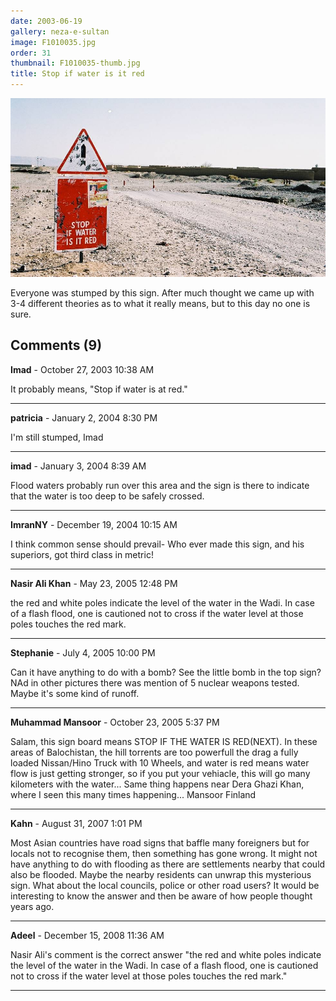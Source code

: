 ```yaml
---
date: 2003-06-19
gallery: neza-e-sultan
image: F1010035.jpg
order: 31
thumbnail: F1010035-thumb.jpg
title: Stop if water is it red
---
```


![Stop if water is it red](./F1010035.jpg)

Everyone was stumped by this sign. After much thought we came up with 3-4 different theories as to what it really means, but to this day no one is sure.

<div id="comments">

## Comments (9)

**Imad** - October 27, 2003 10:38 AM

It probably means, "Stop if water is at red."

---

**patricia** - January  2, 2004  8:30 PM

I'm still stumped, Imad

---

**imad** - January  3, 2004  8:39 AM

Flood waters probably run over this area and the sign is there to indicate that the water is too deep to be safely crossed.

---

**ImranNY** - December 19, 2004 10:15 AM

I think common sense should prevail-
Who ever made this sign, and his superiors, got third class in metric!

---

**Nasir Ali Khan** - May 23, 2005 12:48 PM

the red and white poles indicate the level of the water in the Wadi. In case of a flash flood, one is cautioned not to cross if the water level at those poles touches the red mark.

---

**Stephanie** - July  4, 2005 10:00 PM

Can it have anything to do with a bomb? See the little bomb in the top sign? NAd in other pictures there was mention of 5 nuclear weapons tested. Maybe it's some kind of runoff.

---

**Muhammad Mansoor** - October 23, 2005  5:37 PM

Salam, this sign board means STOP IF THE WATER IS RED(NEXT). In these areas of Balochistan, the hill torrents are too powerfull the drag a fully loaded Nissan/Hino Truck with 10 Wheels, and water is red means water flow is just getting stronger, so if you put your vehiacle, this will go many kilometers with the water... Same thing happens near Dera Ghazi Khan, where I seen this many times happening...
Mansoor
Finland

---

**Kahn** - August 31, 2007  1:01 PM

Most Asian countries have road signs that baffle many foreigners but for locals not to recognise them, then something has gone wrong. It might not have anything to do with flooding as there are settlements nearby that could also be flooded. Maybe the nearby residents can unwrap this mysterious sign. What about the local councils, police or other road users? It would be interesting to know the answer and then be aware of how people thought years ago.

---

**Adeel** - December 15, 2008 11:36 AM

Nasir Ali's comment is the correct answer
"the red and white poles indicate the level of the water in the Wadi. In case of a flash flood, one is cautioned not to cross if the water level at those poles touches the red mark."

---

</div>